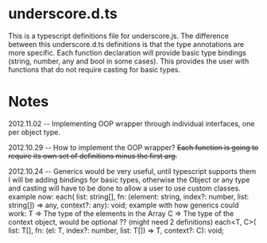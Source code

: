 underscore.d.ts
===============

This is a typescript definitions file for underscore.js.  The difference between this underscore.d.ts definitions is that the type annotations are more specific.  Each function declaration will provide basic type bindings (string, number, any and bool in some cases).  This provides the user with functions that do not require casting for basic types.


Notes
=====

2012.11.02 -- Implementing OOP wrapper through individual interfaces, one per object type.

2012.10.29 -- How to implement the OOP wrapper?
              ~~Each function is going to require its own set of definitions minus the first arg.~~

2012.10.24 -- Generics would be very useful, until typescript supports them I will be adding bindings
              for basic types, otherwise the Object or any type and casting will have to be done to
              allow a user to use custom classes.
              example now:
                  each(
                      list: string[], 
                      fn: (element: string, index?: number, list: string[]) => any,
                      context?: any): void;
              example with how generics could work:
                  T => The type of the elements in the Array
                  C => The type of the context object, would be optional ?? (might need 2 definitions)
                  each<T, C>(
                      list: T[],
                      fn: (el: T, index?: number, list: T[]) => T,
                      context?: C): void;
